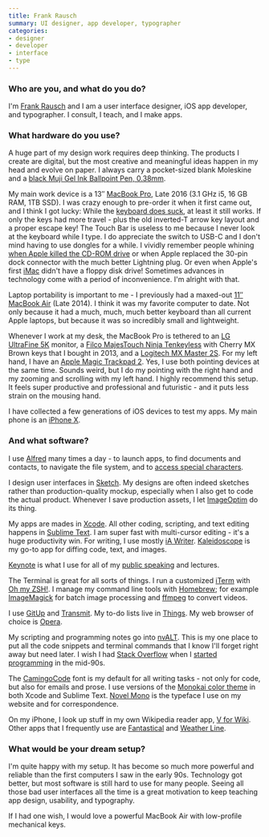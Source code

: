 ```yaml
---
title: Frank Rausch
summary: UI designer, app developer, typographer
categories:
- designer
- developer
- interface
- type
---
```


### Who are you, and what do you do?

I'm [Frank Rausch](https://frankrausch.com/ "Frank's website.") and I am a user interface designer, iOS app developer, and typographer. I consult, I teach, and I make apps.

### What hardware do you use?

A huge part of my design work requires deep thinking. The products I create are digital, but the most creative and meaningful ideas happen in my head and evolve on paper. I always carry a pocket-sized blank Moleskine and a [black Muji Gel Ink Ballpoint Pen, 0.38mm][gel-ink-ballpoint].

My main work device is a 13″ [MacBook Pro][macbook-pro], Late 2016 (3.1 GHz i5, 16 GB RAM, 1TB SSD). I was crazy enough to pre-order it when it first came out, and I think I got lucky: While the [keyboard does suck](https://daringfireball.net/linked/2017/10/17/johnston-macbook-keyboard "Gruber's article about Casey Johnston's piece on the newer MacBook Pro keyboards."), at least it still works. If only the keys had more travel - plus the old inverted-T arrow key layout and a proper escape key! The Touch Bar is useless to me because I never look at the keyboard while I type. I do appreciate the switch to USB-C and I don't mind having to use dongles for a while. I vividly remember people whining [when Apple killed the CD-ROM drive](https://en.wikipedia.org/wiki/MacBook_Air#First_generation "The Wikipedia entry for the first generation MacBook Air.") or when Apple replaced the 30-pin dock connector with the much better Lightning plug. Or even when Apple's first [iMac][] didn't have a floppy disk drive! Sometimes advances in technology come with a period of inconvenience. I'm alright with that.

Laptop portability is important to me - I previously had a maxed-out [11″ MacBook Air][macbook-air] (Late 2014). I think it was my favorite computer to date. Not only because it  had a much, much, much better keyboard than all current Apple laptops, but because it was so incredibly small and lightweight.
	
Whenever I work at my desk, the MacBook Pro is tethered to an [LG UltraFine 5K][ultrafine-5k] monitor, a [Filco MajesTouch Ninja Tenkeyless][majestouch-ninja-tenkeyless] with Cherry MX Brown keys that I bought in 2013, and a [Logitech MX Master 2S][mx-master-2s]. For my left hand, I have an [Apple Magic Trackpad 2][magic-trackpad-2]. Yes, I use both pointing devices at the same time. Sounds weird, but I do my pointing with the right hand and my zooming and scrolling with my left hand. I highly recommend this setup. It feels super productive and professional and futuristic - and it puts less strain on the mousing hand.

I have collected a few generations of iOS devices to test my apps. My main phone is an [iPhone X][iphone-x].

### And what software?

I use [Alfred][] many times a day - to launch apps, to find documents and contacts, to navigate the file system, and to [access special characters][typefacts-workflow].

I design user interfaces in [Sketch][]. My designs are often indeed sketches rather than production-quality mockup, especially when I also get to code the actual product. Whenever I save production assets, I let [ImageOptim][] do its thing.

My apps are mades in [Xcode][]. All other coding, scripting, and text editing happens in [Sublime Text][sublime-text]. I am super fast with multi-cursor editing - it's a huge productivity win. For writing, I use mostly [iA Writer][ia-writer]. [Kaleidoscope][] is my go-to app for diffing code, text, and images.

[Keynote][] is what I use for all of my [public speaking](https://frankrausch.com/#talks "A list of Frank's talks.") and lectures.

The Terminal is great for all sorts of things. I run a customized [iTerm][iterm2] with [Oh my ZSH!][oh-my-zsh]. I manage my command line tools with [Homebrew][]; for example [ImageMagick][] for batch image processing and [ffmpeg][] to convert videos.

I use [GitUp][] and [Transmit][]. My to-do lists live in [Things][]. My web browser of choice is [Opera][].

My scripting and programming notes go into [nvALT][]. This is my one place to put all the code snippets and terminal commands that I know I'll forget right away but need later.
I wish I had [Stack Overflow][stack-overflow] when I [started programming][visual-basic] in the mid-90s.

The [CamingoCode][] font is my default for all writing tasks - not only for code, but also for emails and prose. I use versions of the [Monokai color theme][monokai-pro] in both Xcode and Sublime Text. [Novel Mono][novel-mono] is the typeface I use on my website and for correspondence.

On my iPhone, I look up stuff in my own Wikipedia reader app, [V for Wiki][v-for-wikipedia-ios]. Other apps that I frequently use are [Fantastical][fantastical-ios] and [Weather Line][weather-line-ios].

### What would be your dream setup?

I'm quite happy with my setup. It has become so much more powerful and reliable than the first computers I saw in the early 90s. Technology got better, but most software is still hard to use for many people. Seeing all those bad user interfaces all the time is a great motivation to keep teaching app design, usability, and typography. 

If I had one wish, I would love a powerful MacBook Air with low-profile mechanical keys.

[alfred]: https://www.alfredapp.com/ "A launcher app for the Mac."
[camingocode]: https://janfromm.de/typefaces/camingomono/camingocode/ "A font designed for source code."
[fantastical-ios]: https://flexibits.com/fantastical-iphone "An alternative calendar app."
[ffmpeg]: http://www.ffmpeg.org/ "Comprehensive audio/video software."
[gel-ink-ballpoint]: https://www.muji.us/store/stationery/pen-pencils/capped-gel-ink.html "A ball-point pen."
[gitup]: https://gitup.co/ "A Git client."
[homebrew]: http://brew.sh "Command-line package manager for Mac OS X."
[ia-writer]: https://ia.net/writer/updates/ia-writer-for-mac "A full-screen writing tool for the Mac."
[imac]: https://www.apple.com/imac/ "An all-in-one computer."
[imagemagick]: http://www.imagemagick.org/script/index.php "Image editing and converting software."
[imageoptim]: https://imageoptim.com/ "A Mac GUI wrapper for image optimising tools."
[iphone-x]: https://en.wikipedia.org/wiki/IPhone_X "A 5.8 inch smartphone."
[iterm2]: https://iterm2.com/ "An alternative terminal application for Mac OS X."
[kaleidoscope]: https://www.kaleidoscopeapp.com/ "A file and image diff app for the Mac."
[keynote]: https://www.apple.com/keynote/ "Presentation software for the Mac."
[macbook-air]: https://www.apple.com/macbook-air/ "A very thin laptop."
[macbook-pro]: https://www.apple.com/macbook-pro/ "A laptop."
[magic-trackpad-2]: https://en.wikipedia.org/wiki/Magic_Trackpad_2 "A trackpad for desktop machines."
[majestouch-ninja-tenkeyless]: https://www.diatec.co.jp/en/det.php?prod_c=775 "A mechanical keyboard."
[monokai-pro]: https://monokai.pro/ "A colour scheme for text editors."
[mx-master-2s]: https://www.logitech.com/en-us/product/mx-master-2s-flow "A wireless mouse."
[novel-mono]: http://www.atlasfonts.com/typefaces/novel-mono/ "A font."
[nvalt]: https://brettterpstra.com/projects/nvalt/ "A fork of Notational Velocity with extra features."
[oh-my-zsh]: https://github.com/robbyrussell/oh-my-zsh "A framework of extensions and themes for the zsh shell."
[opera]: https://www.opera.com/ "A cross-platform web browser."
[sketch]: https://www.sketchapp.com/ "A vector drawing application for Mac OS X."
[stack-overflow]: https://stackoverflow.com/ "A developer community."
[sublime-text]: http://www.sublimetext.com/ "A coder's text editor."
[things]: https://culturedcode.com/things/ "A task management application for the Mac."
[transmit]: https://panic.com/transmit/ "An FTP/SFTP client for the Mac."
[typefacts-workflow]: https://typefacts.com/en/blog/alfred-workflow "An Alfred workflow for displaying special characters."
[ultrafine-5k]: https://www.apple.com/shop/product/HKN62LL/A/lg-ultrafine-5k-display "A 27 inch monitor."
[v-for-wikipedia-ios]: https://apps.apple.com/app/id993435362 "A Wikipedia client."
[visual-basic]: https://en.wikipedia.org/wiki/Visual_Basic "A object-based programming language/IDE."
[weather-line-ios]: http://weatherlineapp.com/ "A weather app."
[xcode]: https://en.wikipedia.org/wiki/Xcode "An IDE for Mac developers."
